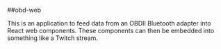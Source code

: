 ##obd-web

This is an application to feed data from an OBDII Bluetooth adapter into React web components. These components can then be embedded into something like a Twitch stream.
